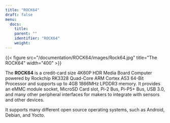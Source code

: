 ```yaml
---
title: "ROCK64"
draft: false
menu:
  docs:
    title:
    parent: ""
    identifier: "ROCK64"
    weight: 
---
```


{{< figure src="/documentation/ROCK64/images/Rock64.jpg" title="The ROCK64" width="400" >}}

The **ROCK64** is a credit-card size 4K60P HDR Media Board Computer powered by Rockchip RK3328 Quad-Core ARM Cortex A53 64-Bit Processor and supports up to 4GB 1866MHz LPDDR3 memory. It provides an eMMC module socket, MicroSD Card slot, Pi-2 Bus, Pi-P5+ Bus, USB 3.0, and many other peripheral interfaces for makers to integrate with sensors and other devices.

It supports many different open source operating systems, such as Android, Debian, and Yocto.
